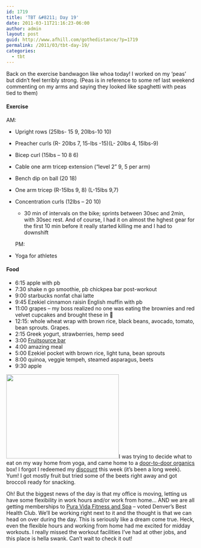 ```yaml
---
id: 1719
title: 'TBT &#8211; Day 19'
date: 2011-03-11T21:16:23-06:00
author: admin
layout: post
guid: http://www.afhill.com/gothedistance/?p=1719
permalink: /2011/03/tbt-day-19/
categories:
  - tbt
---
```

Back on the exercise bandwagon like whoa today! I worked on my &#8216;peas&#8217; but didn&#8217;t feel terribly strong. (Peas is in reference to some ref last weekend commenting on my arms and saying they looked like spaghetti with peas tied to them)

#### Exercise

AM:

  * Upright rows (25lbs- 15 9, 20lbs-10 10)
  * Preacher curls (R- 20lbs 7, 15-lbs -15)(L- 20lbs 4, 15lbs-9)
  * Bicep curl (15lbs &#8211; 10 8 6)
  * Cable one arm tricep extension (&#8220;level 2&#8221; 9, 5 per arm)
  * Bench dip on ball (20 18)
  * One arm tricep (R-15lbs 9, 8) (L-15lbs 9,7)
  * Concentration curls (12lbs &#8211; 20 10) 
      * 30 min of intervals on the bike; sprints between 30sec and 2min, with 30sec rest. And of course, I had it on almost the hghest gear for the first 10 min before it really started killing me and I had to downshift</ul> 
    PM:
    
      * Yoga for athletes
    #### Food
    
      * 6:15 apple with pb
      * 7:30 shake n go smoothie, pb chickpea bar post-workout
      * 9:00 starbucks nonfat chai latte
      * 9:45 Ezekiel cinnamon raisin English muffin with pb
      * 11:00 grapes &#8211; my boss realized no one was eating the brownies and red velvet cupcakes and brought these in 🙂 
      * 12:15: whole wheat wrap with brown rice, black beans, avocado, tomato, bean sprouts. Grapes. 
      * 2:15 Greek yogurt, strawberries, hemp seed
      * 3:00 [Fruitsource bar](http://www.sunrypeusa.com/viewproduct_us.php?variety=64)
      * 4:00 amazing meal
      * 5:00 Ezekiel pocket with brown rice, light tuna, bean sprouts
      * 8:00 quinoa, veggie tempeh, steamed asparagus, beets
      * 9:30 apple
    
    [<img src="http://www.afhill.com/gothedistance/wp-content/uploads/2011/03/dtdo-300x224.jpg" alt="" title="dtdo" width="300" height="224" class="alignright size-medium wp-image-1720" />](http://www.afhill.com/gothedistance/wp-content/uploads/2011/03/dtdo.jpg)I was trying to decide what to eat on my way home from yoga, and came home to a [door-to-door organics](http://colorado.doortodoororganics.com/) box! I forgot I redeemed my [discount](http://deals.mamapedia.com/deals/door-to-door-organics) this week (it&#8217;s been a long week). Yum! I got mostly fruit but tried some of the beets right away and got broccoli ready for snacking.
    
    Oh! But the biggest news of the day is that my office is moving, letting us have some flexibility in work hours and/or work from home&#8230; AND we are all getting memberships to [Pura Vida Fitness and Spa](http://puravidaclub.com) &#8211; voted Denver&#8217;s Best Health Club. We&#8217;ll be working right next to it and the thought is that we can head on over during the day. This is seriously like a dream come true. Heck, even the flexible hours and working from home had me excited for midday workouts. I really missed the workout facilities I&#8217;ve had at other jobs, and this place is hella swank. Can&#8217;t wait to check it out!
